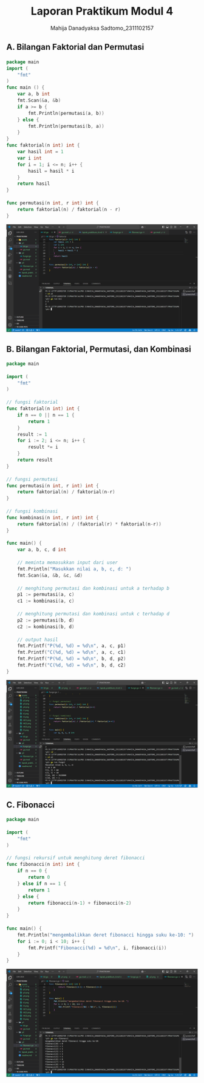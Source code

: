 # <h1 align="center">Laporan Praktikum Modul 4</h1>
<p align="center">Mahija Danadyaksa Sadtomo_2311102157</p>

## A. Bilangan Faktorial dan Permutasi

```go
package main
import (
	"fmt"
)
func main () {
	var a, b int
	fmt.Scan(&a, &b)
	if a >= b {
		fmt.Println(permutasi(a, b))
	} else {
		fmt.Println(permutasi(b, a))
	}
}
func faktorial(n int) int {
	var hasil int = 1
	var i int
	for i = 1; i <= n; i++ {
		hasil = hasil * i
	}
	return hasil
}

func permutasi(n int, r int) int {
	return faktorial(n) / faktorial(n - r)
}

```
![hello world!](assets/p1.png)

## B. Bilangan Faktorial, Permutasi, dan Kombinasi

```go
package main

import (
	"fmt"
)

// fungsi faktorial
func faktorial(n int) int {
	if n == 0 || n == 1 {
		return 1
	}
	result := 1
	for i := 2; i <= n; i++ {
		result *= i
	}
	return result
}

// fungsi permutasi
func permutasi(n int, r int) int {
	return faktorial(n) / faktorial(n-r)
}

// fungsi kombinasi
func kombinasi(n int, r int) int {
	return faktorial(n) / (faktorial(r) * faktorial(n-r))
}

func main() {
	var a, b, c, d int
	
	// meminta memasukkan input dari user
	fmt.Println("Masukkan nilai a, b, c, d: ")
	fmt.Scan(&a, &b, &c, &d)

	// menghitung permutasi dan kombinasi untuk a terhadap b
	p1 := permutasi(a, c)
	c1 := kombinasi(a, c)
	
	// menghitung permutasi dan kombinasi untuk c terhadap d
	p2 := permutasi(b, d)
	c2 := kombinasi(b, d)

	// output hasil
	fmt.Printf("P(%d, %d) = %d\n", a, c, p1)
	fmt.Printf("C(%d, %d) = %d\n", a, c, c1)
	fmt.Printf("P(%d, %d) = %d\n", b, d, p2)
	fmt.Printf("C(%d, %d) = %d\n", b, d, c2)
}
```
![hello world!](assets/p2.png)


## C. Fibonacci

```go
package main

import (
	"fmt"
)

// fungsi rekursif untuk menghitung deret fibonacci
func fibonacci(n int) int {
	if n == 0 {
		return 0
	} else if n == 1 {
		return 1
	} else {
		return fibonacci(n-1) + fibonacci(n-2)
	}
}

func main() {
	fmt.Println("mengembalikkan deret fibonacci hingga suku ke-10: ")
	for i := 0; i < 10; i++ {
		fmt.Printf("Fibonacci(%d) = %d\n", i, fibonacci(i))
	}
}
```
![hello world!](assets/p3.png)